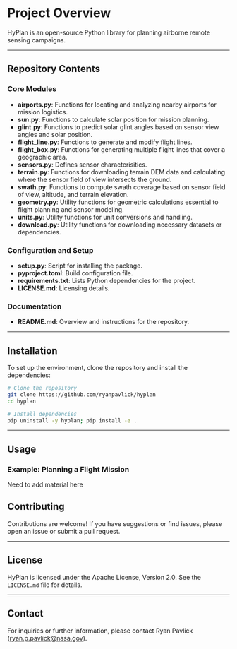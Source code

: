 # Project Overview

HyPlan is an open-source Python library for planning airborne remote sensing campaigns. 

---

## Repository Contents

### Core Modules

- **airports.py**: Functions for locating and analyzing nearby airports for mission logistics.
- **sun.py**: Functions to calculate solar position for mission planning.
- **glint.py**: Functions to predict solar glint angles based on sensor view angles and solar position.
- **flight_line.py**: Functions to generate and modify flight lines.
- **flight_box.py**: Functions for generating multiple flight lines that cover a geographic area.
- **sensors.py**: Defines sensor characterisitics.
- **terrain.py**: Functions for downloading terrain DEM data and calculating where the sensor field of view intersects the ground.
- **swath.py**: Functions to compute swath coverage based on sensor field of view, altitude, and terrain elevation.
- **geometry.py**: Utility functions for geometric calculations essential to flight planning and sensor modeling.
- **units.py**: Utility functions for unit conversions and handling.
- **download.py**: Utility functions for downloading necessary datasets or dependencies.


### Configuration and Setup

- **setup.py**: Script for installing the package.
- **pyproject.toml**: Build configuration file.
- **requirements.txt**: Lists Python dependencies for the project.
- **LICENSE.md**: Licensing details.

### Documentation

- **README.md**: Overview and instructions for the repository.

---

## Installation

To set up the environment, clone the repository and install the dependencies:

```bash
# Clone the repository
git clone https://github.com/ryanpavlick/hyplan
cd hyplan

# Install dependencies
pip uninstall -y hyplan; pip install -e .
```

---

## Usage

### Example: Planning a Flight Mission

Need to add material here

## Contributing

Contributions are welcome! If you have suggestions or find issues, please open an issue or submit a pull request.

---

## License

HyPlan is licensed under the Apache License, Version 2.0. See the `LICENSE.md` file for details.

---

## Contact

For inquiries or further information, please contact Ryan Pavlick (ryan.p.pavlick@nasa.gov).

